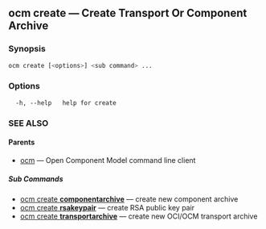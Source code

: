## ocm create &mdash; Create Transport Or Component Archive

### Synopsis

```bash
ocm create [<options>] <sub command> ...
```

### Options

```
  -h, --help   help for create
```

### SEE ALSO

#### Parents

* [ocm](ocm.md)	 &mdash; Open Component Model command line client


##### Sub Commands

* [ocm create <b>componentarchive</b>](ocm_create_componentarchive.md)	 &mdash; create new component archive
* [ocm create <b>rsakeypair</b>](ocm_create_rsakeypair.md)	 &mdash; create RSA public key pair
* [ocm create <b>transportarchive</b>](ocm_create_transportarchive.md)	 &mdash; create new OCI/OCM transport  archive
